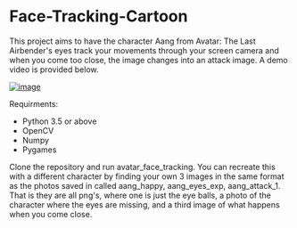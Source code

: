 # Face-Tracking-Cartoon
This project aims to have the character Aang from Avatar: The Last Airbender's eyes track your movements through your screen camera and when you come too close, the image changes into an attack image. A demo video is provided below.

[![image](https://github.com/sziaa/Face-Tracking-Cartoon/assets/143029165/7035ed04-cf5d-40e4-bbb8-0d5a00b33bec)](https://www.youtube.com/watch?v=ZF__6LuY3GM&ab_channel=SehrishZia)

Requirments:

- Python 3.5 or above
- OpenCV
- Numpy
- Pygames

Clone the repository and run avatar_face_tracking. You can recreate this with a different character by finding your own 3 images in the same format as the photos saved in called aang_happy, aang_eyes_exp, aang_attack_1. That is they are all png's, where one is just the eye balls, a photo of the character where the eyes are missing, and a third image of what happens when you come close.
